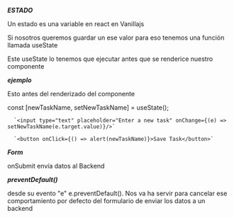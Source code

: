 ***ESTADO***
<p>Un estado es una variable en react en Vanillajs</p>

<p> Si nosotros queremos guardar un ese valor para eso tenemos una función llamada  useState</p>
<p>Este useState lo tenemos que ejecutar antes que se renderice nuestro componente</p>

***ejemplo***

<p>Esto antes del renderizado del componente</p>
const [newTaskName, setNewTaskName] = useState();

      `<input type="text" placeholder="Enter a new task" onChange={(e) => setNewTaskName(e.target.value)}/>`
      
      `<button onClick={() => alert(newTaskName)}>Save Task</button>`
      


***Form***

<p>onSubmit envía datos al Backend </p>

***preventDefault()***

<p> desde su evento "e" e.preventDefault(). Nos va ha servir para cancelar ese comportamiento por defecto del formulario de enviar los datos a un backend</p>
